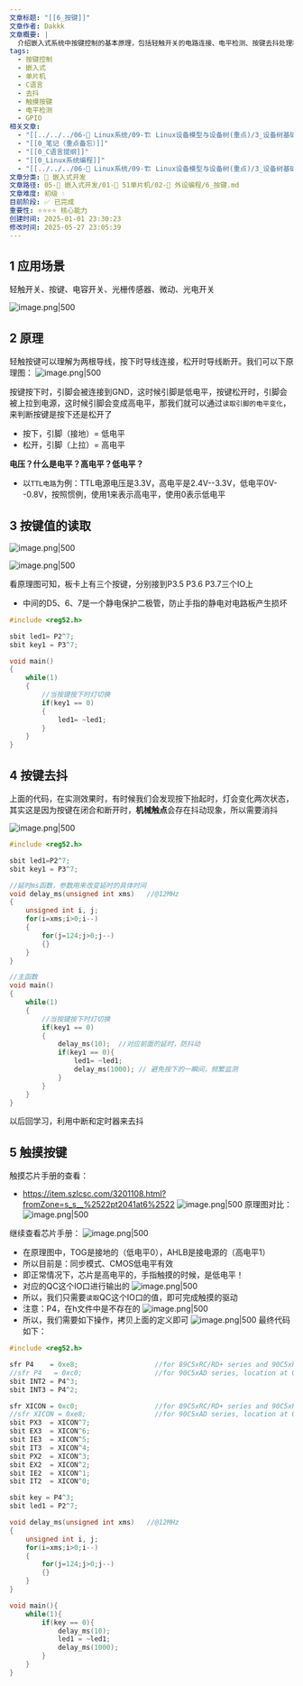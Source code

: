 ```yaml
---
文章标题: "[[6_按键]]"
文章作者: Dakkk
文章概要: |
  介绍嵌入式系统中按键控制的基本原理，包括轻触开关的电路连接、电平检测、按键去抖处理和触摸按键的实现方法。
tags:
  - 按键控制
  - 嵌入式
  - 单片机
  - C语言
  - 去抖
  - 触摸按键
  - 电平检测
  - GPIO
相关文章:
  - "[[../../../06-🐧 Linux系统/09-🏗️ Linux设备模型与设备树(重点)/3_设备树基础/06_📕设备树中断的属性描述 (最常用)]]"
  - "[[0_笔记（重点备忘）]]"
  - "[[0_C语言提纲]]"
  - "[[0_Linux系统编程]]"
  - "[[../../../06-🐧 Linux系统/09-🏗️ Linux设备模型与设备树(重点)/3_设备树基础/07_设备树中 GPIO 相关属性 (定义)]]"
文章分类: 🔧 嵌入式开发
文章路径: 05-🔧 嵌入式开发/01-🎯 51单片机/02-🔌 外设编程/6_按键.md
文章难度: 初级 💧
目前阶段: ✅ 已完成
重要性: ⭐⭐⭐⭐ 核心能力
创建时间: 2025-01-01 23:30:23
修改时间: 2025-05-27 23:05:39
---
```


## 1 应用场景

轻触开关、按键、电容开关、光栅传感器、微动、光电开关

![image.png|500](https://my-obsidian-image.oss-cn-guangzhou.aliyuncs.com/2025/01/23da4e23d60b2e3da476e3bbb8085171.png)

## 2 原理

轻触按键可以理解为两根导线，按下时导线连接，松开时导线断开。我们可以下原理图：
![image.png|500](https://my-obsidian-image.oss-cn-guangzhou.aliyuncs.com/2025/01/888be4aeb1663565289b3cd9b1e364fe.png)

按键按下时，引脚会被连接到GND，这时候引脚是低电平，按键松开时，引脚会被上拉到电源，这时候引脚会变成高电平，那我们就可以通过`读取引脚的电平变化`，来判断按键是按下还是松开了
- 按下，引脚（接地）= 低电平
- 松开，引脚（上拉）= 高电平

**电压？什么是电平？高电平？低电平？**
- 以`TTL电路`为例：TTL电源电压是3.3V，高电平是2.4V--3.3V，低电平0V--0.8V，按照惯例，使用1来表示高电平，使用0表示低电平
## 3 按键值的读取

![image.png|500](https://my-obsidian-image.oss-cn-guangzhou.aliyuncs.com/2025/01/97704d59f1b4abdccceaf6d1367ddd0e.png)

![image.png|500](https://my-obsidian-image.oss-cn-guangzhou.aliyuncs.com/2025/01/5970036e56122cda77b71d249d201f41.png)

看原理图可知，板卡上有三个按键，分别接到P3.5 P3.6 P3.7三个IO上
- 中间的D5、6、7是一个静电保护二极管，防止手指的静电对电路板产生损坏
```c
#include <reg52.h>

sbit led1= P2^7;         
sbit key1 = P3^7;

void main()
{
    while(1)
    {
        //当按键按下时灯切换
        if(key1 == 0)
        {
            led1= ~led1;
        }
    }                
}
```
## 4 按键去抖

上面的代码，在实测效果时，有时候我们会发现按下抬起时，灯会变化两次状态，其实这是因为按键在闭合和断开时，**机械触点**会存在抖动现象，所以需要消抖

![image.png|500](https://my-obsidian-image.oss-cn-guangzhou.aliyuncs.com/2025/01/e71e7e5c2921c179e9914af6c5355521.png)

```c
#include <reg52.h>

sbit led1=P2^7;         
sbit key1 = P3^7;

//延时ms函数，参数用来改变延时的具体时间
void delay_ms(unsigned int xms)   //@12MHz
{
    unsigned int i, j;
    for(i=xms;i>0;i--)
    {
        for(j=124;j>0;j--)
        {}
    }
}

//主函数
void main()
{
    while(1)
    {
        //当按键按下时灯切换
        if(key1 == 0)
        {
            delay_ms(10);  //对应前面的延时，防抖动
            if(key1 == 0){
                led1= ~led1;
                delay_ms(1000); // 避免按下的一瞬间，频繁监测
            }
        }
    }                
}
```

以后回学习，利用中断和定时器来去抖

## 5 触摸按键

触摸芯片手册的查看：
- https://item.szlcsc.com/3201108.html?fromZone=s_s__%2522pt2041at6%2522
  ![image.png|500](https://my-obsidian-image.oss-cn-guangzhou.aliyuncs.com/2025/01/1ebc8a40077ed5156e05a77bace4668e.png)
原理图对比：
![image.png|500](https://my-obsidian-image.oss-cn-guangzhou.aliyuncs.com/2025/01/e007785a328b0041b6e98363cb6a7972.png)

继续查看芯片手册：
![image.png|500](https://my-obsidian-image.oss-cn-guangzhou.aliyuncs.com/2025/01/c7bd44c0e69656fcb6345a38bd29ae75.png)

- 在原理图中，TOG是接地的（低电平0），AHLB是接电源的（高电平1）
- 所以目前是：同步模式、CMOS低电平有效
- 即正常情况下，芯片是高电平的，手指触摸的时候，是低电平！
- 对应的QC这个IO口进行输出的
  ![image.png|500](https://my-obsidian-image.oss-cn-guangzhou.aliyuncs.com/2025/01/4588cbbfae9cad5cab908dae95a3320d.png)
- 所以，我们只需要`读取`QC这个IO口的值，即可完成触摸的驱动
- 注意：P4，在h文件中是不存在的
  ![image.png|500](https://my-obsidian-image.oss-cn-guangzhou.aliyuncs.com/2025/01/6ff6d999175af4a503de873e66028321.png)
- 所以，我们需要如下操作，拷贝上面的定义即可
  ![image.png|500](https://my-obsidian-image.oss-cn-guangzhou.aliyuncs.com/2025/01/88acf941b3ce736ab490fbe9c0e4be65.png)
最终代码如下：
```c
#include <reg52.h>

sfr P4    = 0xe8;                   //for 89C5xRC/RD+ series and 90C5xRc/RD+, location at 0E8H
//sfr P4   = 0xc0;                  //for 90C5xAD series, location at 0C0H
sbit INT2 = P4^3;
sbit INT3 = P4^2;

sfr XICON = 0xc0;                   //for 89C5xRC/RD+ series and 90C5xRc/RD+, location at 0C0H
//sfr XICON = 0xe8;                 //for 90C5xAD series, location at 0E8H
sbit PX3  = XICON^7;
sbit EX3  = XICON^6;
sbit IE3  = XICON^5;
sbit IT3  = XICON^4;
sbit PX2  = XICON^3;
sbit EX2  = XICON^2;
sbit IE2  = XICON^1;
sbit IT2  = XICON^0;

sbit key = P4^3;
sbit led1 = P2^7;

void delay_ms(unsigned int xms)   //@12MHz
{
    unsigned int i, j;
    for(i=xms;i>0;i--)
    {
        for(j=124;j>0;j--)
        {}
    }
}

void main(){
	while(1){
		if(key == 0){
			delay_ms(10);
			led1 = ~led1;
			delay_ms(1000);
		}
	}
}
```
